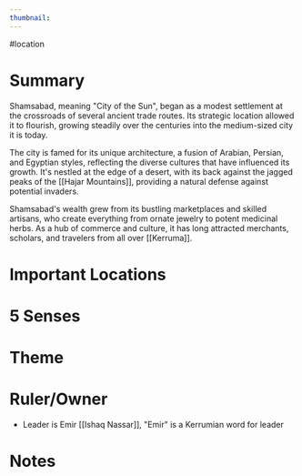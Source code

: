 ```yaml
---
thumbnail:
---
```

#location

# Summary
Shamsabad, meaning "City of the Sun", began as a modest settlement at the crossroads of several ancient trade routes. Its strategic location allowed it to flourish, growing steadily over the centuries into the medium-sized city it is today.

The city is famed for its unique architecture, a fusion of Arabian, Persian, and Egyptian styles, reflecting the diverse cultures that have influenced its growth. It's nestled at the edge of a desert, with its back against the jagged peaks of the [[Hajar Mountains]], providing a natural defense against potential invaders.

Shamsabad's wealth grew from its bustling marketplaces and skilled artisans, who create everything from ornate jewelry to potent medicinal herbs. As a hub of commerce and culture, it has long attracted merchants, scholars, and travelers from all over [[Kerruma]].

# Important Locations
# 5 Senses
# Theme
# Ruler/Owner
- Leader is Emir [[Ishaq Nassar]], "Emir" is a Kerrumian word for leader

# Notes
